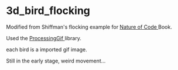 3d_bird_flocking
================

Modified from Shiffman's flocking example for <a href="http://natureofcode.com/">Nature of Code <a/> Book. 

Used the <a href="http://extrapixel.github.io/gif-animation/">ProcessingGif <a/>library.

each bird is a imported gif image.

Still in the early stage, weird movement...



